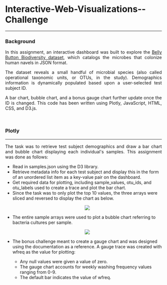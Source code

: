 <h1> Interactive-Web-Visualizations--Challenge </h1>
<hr>
<h3>Background</h3>
<p align = 'justify'>In this assignment, an interactive dashboard was built to explore the <a href = "http://robdunnlab.com/projects/belly-button-biodiversity/" target="_blank">Belly Button Biodiversity dataset</a>, which catalogs the microbes that colonize human navels in JSON format.</p>

<p align = 'justify'>The dataset reveals a small handful of microbial species (also called operational taxonomic units, or OTUs, in the study). Demographics information is dynamically populated based upon a user-selected test subject ID. </p>

<p align = 'justify'>A bar chart, bubble chart, and a bonus gauge chart further update once the ID is changed. This code has been written using Plotly, JavaScript, HTML, CSS, and D3.js.</p>
<br>
<h3>Plotly</h3>
<hr>
<p align = 'justify'>The task was to retrieve test subject demographics and draw a bar chart and bubble chart displaying each individual's samples. This assignment was done as follows:</p>
<ul>
  <li>Read in samples.json using the D3 library.</li>
  <li>Retrieve metadata info for each test subject and display this in the form of an unordered list item as a key-value pair on the dashboard.</li>
  <li>Get required data for plotting, including sample_values, otu_ids, and otu_labels used to create a trace and plot the bar chart.</li>
  <li>Since the task was to only plot the top 10 values, the three arrays were sliced and reversed to display the chart as below.</li>
  <p align = 'center'><img src="https://raw.githubusercontent.com/Karla-Flores/Interactive-Web-Visualizations--Challenge/main/Screenshot/Top_10_OTU_ID.png"></p>
  <li>The entire sample arrays were used to plot a bubble chart referring to bacteria cultures per sample.</li>
  <p align = 'center'><img src="https://github.com/Karla-Flores/Interactive-Web-Visualizations--Challenge/blob/main/Screenshot/Bacteria_Cultures_Sample.png"></p>
  <li>The bonus challenge meant to create a gauge chart and was designed using the documentation as a reference.  A gauge trace was created with wfreq as the value for plotting:</li>
  <ul>  
  <li>Any null values were given a value of zero.</li>
  <li>The gauge chart accounts for weekly washing frequency values ranging from 0-9.</li>
  <li>The default bar indicates the value of wfreq.</li>
  </ul>  
</ul>

